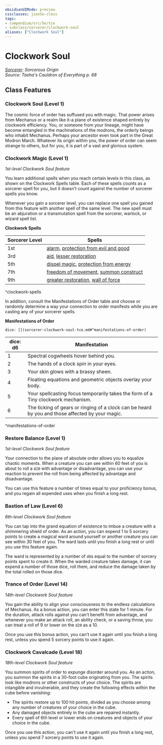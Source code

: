 ```yaml
---
obsidianUIMode: preview
cssclasses: json5e-class
tags:
- compendium/src/5e/tce
- subclass/sorcerer/clockwork-soul
aliases: ["Clockwork Soul"]
---
```

# Clockwork Soul
*[Sorcerer](sorcerer.md): Sorcerous Origin*  
*Source: Tasha's Cauldron of Everything p. 68*  


## Class Features

### Clockwork Soul (Level 1)

The cosmic force of order has suffused you with magic. That power arises from Mechanus or a realm like it-a plane of existence shaped entirely by clockwork efficiency. You, or someone from your lineage, might have become entangled in the machinations of the modrons, the orderly beings who inhabit Mechanus. Perhaps your ancestor even took part in the Great Modron March. Whatever its origin within you, the power of order can seem strange to others, but for you, it is part of a vast and glorious system.

### Clockwork Magic (Level 1)

*1st-level Clockwork Soul feature*

You learn additional spells when you reach certain levels in this class, as shown on the Clockwork Spells table. Each of these spells counts as a sorcerer spell for you, but it doesn't count against the number of sorcerer spells you know.

Whenever you gain a sorcerer level, you can replace one spell you gained from this feature with another spell of the same level. The new spell must be an abjuration or a transmutation spell from the sorcerer, warlock, or wizard spell list.

**Clockwork Spells**

| Sorcerer Level | Spells |
|----------------|--------|
| 1st | [alarm](/Systems/5e/spells/alarm.md), [protection from evil and good](/Systems/5e/spells/protection-from-evil-and-good.md) |
| 3rd | [aid](/Systems/5e/spells/aid.md), [lesser restoration](/Systems/5e/spells/lesser-restoration.md) |
| 5th | [dispel magic](/Systems/5e/spells/dispel-magic.md), [protection from energy](/Systems/5e/spells/protection-from-energy.md) |
| 7th | [freedom of movement](/Systems/5e/spells/freedom-of-movement.md), [summon construct](/Systems/5e/spells/summon-construct-tce.md) |
| 9th | [greater restoration](/Systems/5e/spells/greater-restoration.md), [wall of force](/Systems/5e/spells/wall-of-force.md) |
^clockwork-spells

In addition, consult the Manifestations of Order table and choose or randomly determine a way your connection to order manifests while you are casting any of your sorcerer spells.

**Manifestations of Order**

`dice: [](sorcerer-clockwork-soul-tce.md#^manifestations-of-order)`

| dice: d6 | Manifestation |
|----------|---------------|
| 1 | Spectral cogwheels hover behind you. |
| 2 | The hands of a clock spin in your eyes. |
| 3 | Your skin glows with a brassy sheen. |
| 4 | Floating equations and geometric objects overlay your body. |
| 5 | Your spellcasting focus temporarily takes the form of a Tiny clockwork mechanism. |
| 6 | The ticking of gears or ringing of a clock can be heard by you and those affected by your magic. |
^manifestations-of-order

### Restore Balance (Level 1)

*1st-level Clockwork Soul feature*

Your connection to the plane of absolute order allows you to equalize chaotic moments. When a creature you can see within 60 feet of you is about to roll a `d20` with advantage or disadvantage, you can use your reaction to prevent the roll from being affected by advantage and disadvantage.

You can use this feature a number of times equal to your proficiency bonus, and you regain all expended uses when you finish a long rest.

### Bastion of Law (Level 6)

*6th-level Clockwork Soul feature*

You can tap into the grand equation of existence to imbue a creature with a shimmering shield of order. As an action, you can expend 1 to 5 sorcery points to create a magical ward around yourself or another creature you can see within 30 feet of you. The ward lasts until you finish a long rest or until you use this feature again.

The ward is represented by a number of `d8`s equal to the number of sorcery points spent to create it. When the warded creature takes damage, it can expend a number of those dice, roll them, and reduce the damage taken by the total rolled on those dice.

### Trance of Order (Level 14)

*14th-level Clockwork Soul feature*

You gain the ability to align your consciousness to the endless calculations of Mechanus. As a bonus action, you can enter this state for 1 minute. For the duration, attack rolls against you can't benefit from advantage, and whenever you make an attack roll, an ability check, or a saving throw, you can treat a roll of 9 or lower on the `d20` as a 10.

Once you use this bonus action, you can't use it again until you finish a long rest, unless you spend 5 sorcery points to use it again.

### Clockwork Cavalcade (Level 18)

*18th-level Clockwork Soul feature*

You summon spirits of order to expunge disorder around you. As an action, you summon the spirits in a 30-foot cube originating from you. The spirits look like modrons or other constructs of your choice. The spirits are intangible and invulnerable, and they create the following effects within the cube before vanishing:

- The spirits restore up to 100 hit points, divided as you choose among any number of creatures of your choice in the cube.  
- Any damaged objects entirely in the cube are repaired instantly.  
- Every spell of 6th level or lower ends on creatures and objects of your choice in the cube.  

Once you use this action, you can't use it again until you finish a long rest, unless you spend 7 sorcery points to use it again.
